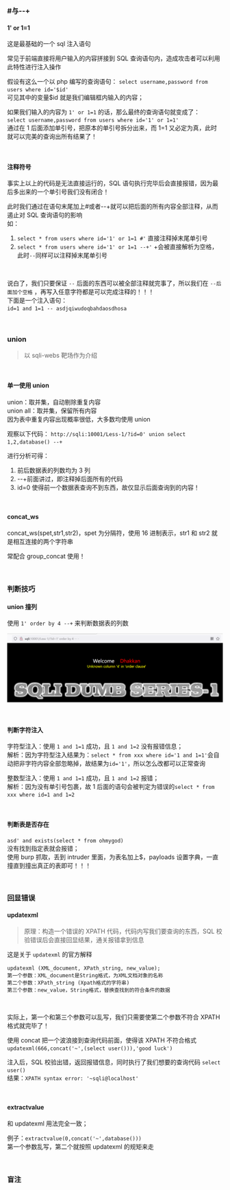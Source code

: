 ### #与--+

#### 1' or 1=1

这是最基础的一个 sql 注入语句

常见于前端直接将用户输入的内容拼接到 SQL 查询语句内，造成攻击者可以利用此特性进行注入操作

假设有这么一个以 php 编写的查询语句： `select username,password from users where id='$id'`  
可见其中的变量$id 就是我们编辑框内输入的内容；

如果我们输入的内容为 `1' or 1=1` 的话，那么最终的查询语句就变成了：  
`select username,password from users where id='1' or 1=1'`  
通过在 1 后面添加单引号，把原本的单引号拆分出来，而 1=1 又必定为真，此时就可以完美的查询出所有结果了！

<br>

#### 注释符号

事实上以上的代码是无法直接运行的，SQL 语句执行完毕后会直接报错，因为最后多出来的一个单引号我们没有闭合！

此时我们通过在语句末尾加上#或者--+就可以把后面的所有内容全部注释，从而遏止对 SQL 查询语句的影响  
如：

1. `select * from users where id='1' or 1=1 #'` 直接注释掉末尾单引号
2. `select * from users where id='1' or 1=1 --+'` +会被直接解析为空格，此时`--`同样可以注释掉末尾单引号

<br>

说白了，我们只要保证 `--` 后面的东西可以被全部注释就完事了，所以我们在 `--后面加个空格` ，再写入任意字符都是可以完成注释的！！！  
下面是一个注入语句：  
`id=1 and 1=1 -- asdjqiwudoqbahdaosdhosa`

<br>

### union

> 以 sqli-webs 靶场作为介绍

<br>

#### 单一使用 union

union：取并集，自动剔除重复内容  
union all：取并集，保留所有内容  
因为表中重复内容出现概率很低，大多数均使用 union

观察以下代码：
`http://sqli:10001/Less-1/?id=0' union select 1,2,database() --+`

进行分析可得：

1. 前后数据表的列数均为 3 列
2. --+前面讲过，即注释掉后面所有的代码
3. id=0 使得前一个数据表查询不到东西，故仅显示后面查询到的内容！

<br>

#### concat_ws

concat_ws(spet,str1,str2)，spet 为分隔符，使用 16 进制表示，str1 和 str2 就是相互连接的两个字符串

常配合 group_concat 使用！

<br>

### 判断技巧

#### union 撞列

使用 `1' order by 4 --+` 来判断数据表的列数

![](../imgs/sqlinject/s/s1-2.png)

<br>

#### 判断字符注入

字符型注入：使用 `1 and 1=1` 成功，且 `1 and 1=2` 没有报错信息；  
解析：因为字符型注入结果为：`select * from xxx where id='1 and 1=1'`会自动把非字符内容全部忽略掉，故结果为`id='1'`，所以怎么改都可以正常查询

整数型注入：使用 `1 and 1=1` 成功，且 `1 and 1=2` 报错；  
解析：因为没有单引号包裹，故 1 后面的语句会被判定为错误的`select * from xxx where id=1 and 1=2`

<br>

#### 判断表是否存在

`asd' and exists(select * from ohmygod)`  
没有找到指定表就会报错；  
使用 burp 抓取，丢到 intruder 里面，为表名加上$，payloads 设置字典，一直撞直到撞出真正的表即可！！！

<br>

### 回显错误

#### updatexml

> 原理：构造一个错误的 XPATH 代码，代码内写我们要查询的东西，SQL 校验错误后会直接回显结果，通关报错拿到信息

这是关于 `updatexml` 的官方解释

```
updatexml (XML_document, XPath_string, new_value);
第一个参数：XML_document是String格式，为XML文档对象的名称
第二个参数：XPath_string (Xpath格式的字符串)
第三个参数：new_value，String格式，替换查找到的符合条件的数据
```

<br>

实际上，第一个和第三个参数可以乱写，我们只需要使第二个参数不符合 XPATH 格式就完毕了！

使用 concat 把一个波浪接到查询代码前面，使得该 XPATH 不符合格式  
`updatexml(666,concat('~',(select user())),'good luck')`

注入后，SQL 校验出错，返回报错信息，同时执行了我们想要的查询代码 `select user()`  
结果：`XPATH syntax error: '~sqli@localhost'`

<br>

#### extractvalue

和 updatexml 用法完全一致；

例子：`extractvalue(0,concat('~',database()))`  
第一个参数乱写，第二个就按照 updatexml 的规矩来走

<br>

### 盲注
